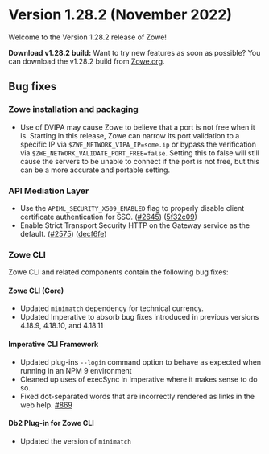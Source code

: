 # Version 1.28.2 (November 2022)

Welcome to the Version 1.28.2 release of Zowe! 

**Download v1.28.2 build:** Want to try new features as soon as possible? You can download the v1.28.2 build from [Zowe.org](https://www.zowe.org/download.html).

## Bug fixes

### Zowe installation and packaging

- Use of DVIPA may cause Zowe to believe that a port is not free when it is. Starting in this release, Zowe can narrow its port validation to a specific IP via `$ZWE_NETWORK_VIPA_IP=some.ip` or bypass the verification via `$ZWE_NETWORK_VALIDATE_PORT_FREE=false`. Setting this to false will still cause the servers to be unable to connect if the port is not free, but this can be a more accurate and portable setting.

### API Mediation Layer

- Use the `APIML_SECURITY_X509_ENABLED` flag to properly disable client certificate authentication for SSO. ([#2645](https://github.com/zowe/api-layer/issues/2645)) ([5f32c09](https://github.com/zowe/api-layer/commit/5f32c09))
- Enable Strict Transport Security HTTP on the Gateway service as the default. ([#2575](https://github.com/zowe/api-layer/issues/2552)) ([decf6fe](https://github.com/zowe/api-layer/commit/decf6fe))

### Zowe CLI

Zowe CLI and related components contain the following bug fixes:

#### Zowe CLI (Core)

- Updated `minimatch` dependency for technical currency.
- Updated Imperative to absorb bug fixes introduced in previous versions 4.18.9, 4.18.10, and 4.18.11

#### Imperative CLI Framework

- Updated plug-ins `--login` command option to behave as expected when running in an NPM 9 environment
- Cleaned up uses of execSync in Imperative where it makes sense to do so.
- Fixed dot-separated words that are incorrectly rendered as links in the web help. [#869](https://github.com/zowe/imperative/issues/869)

#### Db2 Plug-in for Zowe CLI

- Updated the version of `minimatch`